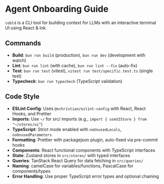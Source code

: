 # Agent Onboarding Guide

`cobld` is a CLI tool for building context for LLMs with an interactive terminal UI using React & Ink.

## Commands

- **Build**: `bun run build` (production), `bun run dev` (development with watch)
- **Lint**: `bun run lint` (with cache), `bun run lint --fix` (auto-fix)
- **Test**: `bun run test` (vitest), `vitest run test/specific.test.ts` (single test)
- **Typecheck**: `bun run typecheck` (TypeScript validation)

## Code Style

- **ESLint Config**: Uses `@echristian/eslint-config` with React, React Hooks, and Prettier
- **Imports**: Use `~/` for src/ imports (e.g., `import { useUIStore } from "~/stores/ui"`)
- **TypeScript**: Strict mode enabled with `noUnusedLocals`, `noUnusedParameters`
- **Formatting**: Prettier with packagejson plugin, auto-fixed via pre-commit hooks
- **Components**: React functional components with TypeScript interfaces
- **State**: Zustand stores in `src/stores/` with typed interfaces
- **Queries**: TanStack React Query for data fetching in `src/queries/`
- **Naming**: camelCase for variables/functions, PascalCase for components/types
- **Error Handling**: Use proper TypeScript error types and optional chaining
